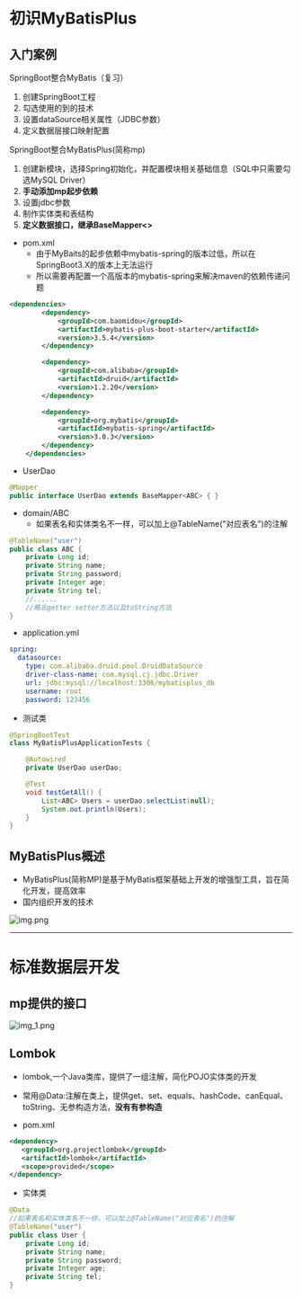 # 初识MyBatisPlus
## 入门案例
SpringBoot整合MyBatis（复习）
1. 创建SpringBoot工程
2. 勾选使用的到的技术
3. 设置dataSource相关属性（JDBC参数）
4. 定义数据层接口映射配置

SpringBoot整合MyBatisPlus(简称mp)
1. 创建新模块，选择Spring初始化，并配置模块相关基础信息（SQL中只需要勾选MySQL Driver）
2. **手动添加mp起步依赖**
3. 设置jdbc参数
4. 制作实体类和表结构
5. **定义数据接口，继承BaseMapper<>**

* pom.xml
  * 由于MyBaits的起步依赖中mybatis-spring的版本过低，所以在SpringBoot3.X的版本上无法运行
  * 所以需要再配置一个高版本的mybatis-spring来解决maven的依赖传递问题
```xml
<dependencies>
        <dependency>
            <groupId>com.baomidou</groupId>
            <artifactId>mybatis-plus-boot-starter</artifactId>
            <version>3.5.4</version>
        </dependency>

        <dependency>
            <groupId>com.alibaba</groupId>
            <artifactId>druid</artifactId>
            <version>1.2.20</version>
        </dependency>

        <dependency>
            <groupId>org.mybatis</groupId>
            <artifactId>mybatis-spring</artifactId>
            <version>3.0.3</version>
        </dependency>
    </dependencies>
```

* UserDao
```java
@Mapper
public interface UserDao extends BaseMapper<ABC> { }
```

* domain/ABC
  * 如果表名和实体类名不一样，可以加上@TableName("对应表名")的注解
```java
@TableName("user")
public class ABC {
    private Long id;
    private String name;
    private String password;
    private Integer age;
    private String tel;
    //......
    //略去getter setter方法以及toString方法
}
```

* application.yml
```yaml
spring:
  datasource:
    type: com.alibaba.druid.pool.DruidDataSource
    driver-class-name: com.mysql.cj.jdbc.Driver
    url: jdbc:mysql://localhost:3306/mybatisplus_db
    username: root
    password: 123456
```

* 测试类
```java
@SpringBootTest
class MyBatisPlusApplicationTests {

    @Autowired
    private UserDao userDao;

    @Test
    void testGetAll() {
        List<ABC> Users = userDao.selectList(null);
        System.out.println(Users);
    }
}
```

## MyBatisPlus概述
* MyBatisPlus(简称MP)是基于MyBatis框架基础上开发的增强型工具，旨在简化开发，提高效率
* 国内组织开发的技术

![img.png](img.png) 

---
# 标准数据层开发
## mp提供的接口
![img_1.png](img_1.png)
## Lombok
* lombok,一个Java类库，提供了一组注解，简化POJO实体类的开发
* 常用@Data:注解在类上，提供get、set、equals、hashCode、canEqual、toString、无参构造方法，**没有有参构造**

* pom.xml
```xml
<dependency>
   <groupId>org.projectlombok</groupId>
   <artifactId>lombok</artifactId>
   <scope>provided</scope>
</dependency>
```

* 实体类
```java
@Data
//如果表名和实体类名不一样，可以加上@TableName("对应表名")的注解
@TableName("user")
public class User {
    private Long id;
    private String name;
    private String password;
    private Integer age;
    private String tel;
}
```